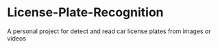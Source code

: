 # License-Plate-Recognition
A personal project for detect and read car license plates from images or videos
